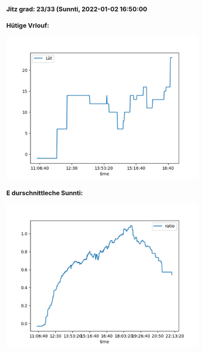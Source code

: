 ### Jitz grad: 23/33 (Sunnti, 2022-01-02 16:50:00

### Hütige Vrlouf:
![Graph](Today.png)

### E durschnittleche Sunnti:
![Graph](Sunnti.png)